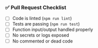 ### ✅ Pull Request Checklist

- [ ] Code is linted (`npm run lint`)
- [ ] Tests are passing (`npm run test`)
- [ ] Function input/output handled properly
- [ ] No secrets or logs exposed
- [ ] No commented or dead code
